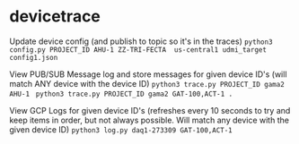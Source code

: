 # devicetrace

Update device config (and publish to topic so it's in the traces)
`python3 config.py PROJECT_ID AHU-1 ZZ-TRI-FECTA  us-central1 udmi_target config1.json`

View PUB/SUB Message log and store messages for given device ID's (will match ANY device with the device ID)
`python3 trace.py PROJECT_ID gama2 AHU-1 `
`python3 trace.py PROJECT_ID gama2 GAT-100,ACT-1 .`

View GCP Logs for given device ID's (refreshes every 10 seconds to try and keep items in order, but not always possible. Will match any device with the given device ID)
`python3 log.py daq1-273309 GAT-100,ACT-1`